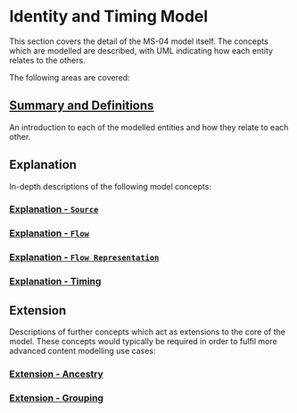 # Identity and Timing Model

This section covers the detail of the MS-04 model itself. The concepts which are modelled are described, with UML indicating how each entity relates to the others.

The following areas are covered:

## [Summary and Definitions](Summary%20and%20Definitions.md)

An introduction to each of the modelled entities and how they relate to each other.

## Explanation

In-depth descriptions of the following model concepts:

### [Explanation - `Source`](Explanation%20-%20Source.md)

### [Explanation - `Flow`](Explanation%20-%20Flow.md)

### [Explanation - `Flow Representation`](Explanation%20-%20Flow%20Representation.md)

### [Explanation - Timing](Explanation%20-%20Timing.md)

## Extension

Descriptions of further concepts which act as extensions to the core of the model. These concepts would typically be required in order to fulfil more advanced content modelling use cases:

### [Extension - Ancestry](Extension%20-%20Ancestry.md)

### [Extension - Grouping](Extension%20-%20Grouping.md)
